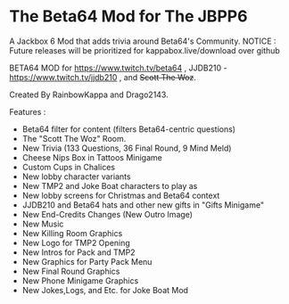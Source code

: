 # The Beta64 Mod for The JBPP6
A Jackbox 6 Mod that adds trivia around Beta64's Community.
NOTICE :
Future releases will be prioritized for kappabox.live/download over github 

BETA64 MOD for https://www.twitch.tv/beta64 , JJDB210 - https://www.twitch.tv/jjdb210 , and ~~Scott The Woz~~.

Created By RainbowKappa and Drago2143.

Features :

- Beta64 filter for content (filters Beta64-centric questions)
- The "Scott The Woz" Room.
- New Trivia (133 Questions, 36 Final Round, 9 Mind Meld)
- Cheese Nips Box in Tattoos Minigame
- Custom Cups in Chalices
- New lobby character variants 
- New TMP2 and Joke Boat characters to play as
- New lobby screens for Christmas and Beta64 context
- JJDB210 and Beta64 hats and other new gifts in "Gifts Minigame"
- New End-Credits Changes (New Outro Image)
- New Music
- New Killing Room Graphics
- New Logo for TMP2 Opening
- New Intros for Pack and TMP2
- New Graphics for Party Pack Menu
- New Final Round Graphics
- New Phone Minigame Graphics
- New Jokes,Logs, and Etc. for Joke Boat Mod
